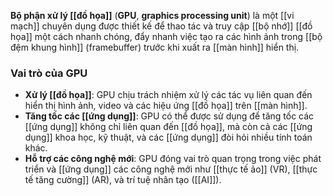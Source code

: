 **Bộ phận xử lý [[đồ họa]]** (**GPU**, **graphics processing unit**) là một [[vi mạch]] chuyên dụng được thiết kế để thao tác và truy cập [[bộ nhớ]] [[đồ họa]] một cách nhanh chóng, đẩy nhanh việc tạo ra các hình ảnh trong [[bộ đệm khung hình]] (framebuffer) trước khi xuất ra [[màn hình]] hiển thị. 

### Vai trò của GPU

- **Xử lý [[đồ họa]]**: GPU chịu trách nhiệm xử lý các tác vụ liên quan đến hiển thị hình ảnh, video và các hiệu ứng [[đồ họa]] trên [[màn hình]].
- **Tăng tốc các [[ứng dụng]]**: GPU có thể được sử dụng để tăng tốc các [[ứng dụng]] không chỉ liên quan đến [[đồ họa]], mà còn cả các [[ứng dụng]] khoa học, kỹ thuật, và các [[ứng dụng]] đòi hỏi nhiều tính toán khác.
- **Hỗ trợ các công nghệ mới**: GPU đóng vai trò quan trọng trong việc phát triển và [[ứng dụng]] các công nghệ mới như [[thực tế ảo]] (VR), [[thực tế tăng cường]] (AR), và trí tuệ nhân tạo ([[AI]]).